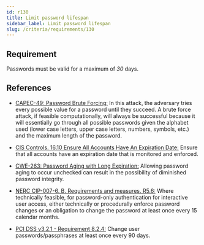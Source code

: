 ```yaml
---
id: r130
title: Limit password lifespan
sidebar_label: Limit password lifespan
slug: /criteria/requirements/130
---
```


## Requirement

Passwords must be valid for a maximum of *30* days.

## References

- [CAPEC-49: Password Brute Forcing:](http://capec.mitre.org/data/definitions/49.html)
  In this attack,
  the adversary tries every possible value
  for a password until they succeed.
  A brute force attack,
  if feasible computationally,
  will always be successful
  because it will essentially go through
  all possible passwords given the alphabet used
  (lower case letters,
  upper case letters, numbers,
  symbols, etc.)
  and the maximum length of the password.

- [CIS Controls. 16.10 Ensure All Accounts Have An Expiration Date:](https://www.cisecurity.org/controls/)
  Ensure that all accounts
  have an expiration date
  that is monitored and enforced.

- [CWE-263: Password Aging with Long Expiration:](https://cwe.mitre.org/data/definitions/263.html)
  Allowing password aging to occur unchecked
  can result in the possibility
  of diminished password integrity.

- [NERC CIP-007-6. B. Requirements and measures. R5.6:](https://www.nerc.com/pa/Stand/Reliability%20Standards/CIP-007-6.pdf)
  Where technically feasible,
  for password-only authentication
  for interactive user access,
  either technically or procedurally
  enforce password changes
  or an obligation to
  change the password at least once
  every 15 calendar months.

- [PCI DSS v3.2.1 - Requirement 8.2.4:](https://www.pcisecuritystandards.org/documents/PCI_DSS_v3-2-1.pdf)
  Change user passwords/passphrases
  at least once every 90 days.
